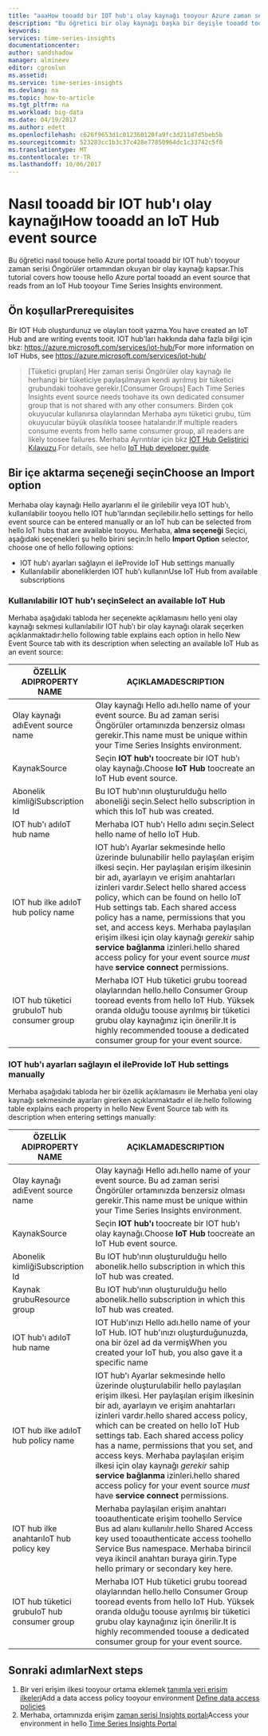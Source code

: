 ```yaml
---
title: "aaaHow tooadd bir IOT hub'ı olay kaynağı tooyour Azure zaman serisi Öngörüler ortam | Microsoft Docs"
description: "Bu öğretici bir olay kaynağı başka bir deyişle tooadd tooan IOT hub'ı tooyour zaman serisi Öngörüler ortamı nasıl bağlanacağını kapsar"
keywords: 
services: time-series-insights
documentationcenter: 
author: sandshadow
manager: almineev
editor: cgronlun
ms.assetid: 
ms.service: time-series-insights
ms.devlang: na
ms.topic: how-to-article
ms.tgt_pltfrm: na
ms.workload: big-data
ms.date: 04/19/2017
ms.author: edett
ms.openlocfilehash: c626f9653d1c012360120fa9fc3d211d7d5beb5b
ms.sourcegitcommit: 523283cc1b3c37c428e77850964dc1c33742c5f0
ms.translationtype: MT
ms.contentlocale: tr-TR
ms.lasthandoff: 10/06/2017
---
```

# <a name="how-tooadd-an-iot-hub-event-source"></a><span data-ttu-id="deaed-103">Nasıl tooadd bir IOT hub'ı olay kaynağı</span><span class="sxs-lookup"><span data-stu-id="deaed-103">How tooadd an IoT Hub event source</span></span>

<span data-ttu-id="deaed-104">Bu öğretici nasıl toouse hello Azure portal tooadd bir IOT hub'ı tooyour zaman serisi Öngörüler ortamından okuyan bir olay kaynağı kapsar.</span><span class="sxs-lookup"><span data-stu-id="deaed-104">This tutorial covers how toouse hello Azure portal tooadd an event source that reads from an IoT Hub tooyour Time Series Insights environment.</span></span>

## <a name="prerequisites"></a><span data-ttu-id="deaed-105">Ön koşullar</span><span class="sxs-lookup"><span data-stu-id="deaed-105">Prerequisites</span></span>

<span data-ttu-id="deaed-106">Bir IOT Hub oluşturdunuz ve olayları tooit yazma.</span><span class="sxs-lookup"><span data-stu-id="deaed-106">You have created an IoT Hub and are writing events tooit.</span></span> <span data-ttu-id="deaed-107">IOT hub'ları hakkında daha fazla bilgi için bkz: <https://azure.microsoft.com/services/iot-hub/></span><span class="sxs-lookup"><span data-stu-id="deaed-107">For more information on IoT Hubs, see <https://azure.microsoft.com/services/iot-hub/></span></span>

> <span data-ttu-id="deaed-108">[Tüketici grupları] Her zaman serisi Öngörüler olay kaynağı ile herhangi bir tüketiciye paylaşılmayan kendi ayrılmış bir tüketici grubundaki toohave gerekir.</span><span class="sxs-lookup"><span data-stu-id="deaed-108">[Consumer Groups] Each Time Series Insights event source needs toohave its own dedicated consumer group that is not shared with any other consumers.</span></span> <span data-ttu-id="deaed-109">Birden çok okuyucular kullanırsa olaylarından Merhaba aynı tüketici grubu, tüm okuyucular büyük olasılıkla toosee hatalarıdır.</span><span class="sxs-lookup"><span data-stu-id="deaed-109">If multiple readers consume events from hello same consumer group, all readers are likely toosee failures.</span></span> <span data-ttu-id="deaed-110">Merhaba Ayrıntılar için bkz [IOT Hub Geliştirici Kılavuzu](../iot-hub/iot-hub-devguide.md).</span><span class="sxs-lookup"><span data-stu-id="deaed-110">For details, see hello [IoT Hub developer guide](../iot-hub/iot-hub-devguide.md).</span></span>

## <a name="choose-an-import-option"></a><span data-ttu-id="deaed-111">Bir içe aktarma seçeneği seçin</span><span class="sxs-lookup"><span data-stu-id="deaed-111">Choose an Import option</span></span>

<span data-ttu-id="deaed-112">Merhaba olay kaynağı Hello ayarlarını el ile girilebilir veya IOT hub'ı, kullanılabilir tooyou hello IOT hub'larından seçilebilir.</span><span class="sxs-lookup"><span data-stu-id="deaed-112">hello settings for hello event source can be entered manually or an IoT hub can be selected from hello IoT hubs that are available tooyou.</span></span>
<span data-ttu-id="deaed-113">Merhaba, **alma seçeneği** Seçici, aşağıdaki seçenekleri şu hello birini seçin:</span><span class="sxs-lookup"><span data-stu-id="deaed-113">In hello **Import Option** selector, choose one of hello following options:</span></span>

* <span data-ttu-id="deaed-114">IOT hub'ı ayarları sağlayın el ile</span><span class="sxs-lookup"><span data-stu-id="deaed-114">Provide IoT Hub settings manually</span></span>
* <span data-ttu-id="deaed-115">Kullanılabilir aboneliklerden IOT hub'ı kullanın</span><span class="sxs-lookup"><span data-stu-id="deaed-115">Use IoT Hub from available subscriptions</span></span>

### <a name="select-an-available-iot-hub"></a><span data-ttu-id="deaed-116">Kullanılabilir IOT hub'ı seçin</span><span class="sxs-lookup"><span data-stu-id="deaed-116">Select an available IoT Hub</span></span>

<span data-ttu-id="deaed-117">Merhaba aşağıdaki tabloda her seçenekte açıklamasını hello yeni olay kaynağı sekmesi kullanılabilir IOT hub'ı bir olay kaynağı olarak seçerken açıklanmaktadır:</span><span class="sxs-lookup"><span data-stu-id="deaed-117">hello following table explains each option in hello New Event Source tab with its description when selecting an available IoT Hub as an event source:</span></span>

| <span data-ttu-id="deaed-118">ÖZELLİK ADI</span><span class="sxs-lookup"><span data-stu-id="deaed-118">PROPERTY NAME</span></span> | <span data-ttu-id="deaed-119">AÇIKLAMA</span><span class="sxs-lookup"><span data-stu-id="deaed-119">DESCRIPTION</span></span> |
| --- | --- |
| <span data-ttu-id="deaed-120">Olay kaynağı adı</span><span class="sxs-lookup"><span data-stu-id="deaed-120">Event source name</span></span> | <span data-ttu-id="deaed-121">Olay kaynağı Hello adı.</span><span class="sxs-lookup"><span data-stu-id="deaed-121">hello name of your event source.</span></span> <span data-ttu-id="deaed-122">Bu ad zaman serisi Öngörüler ortamınızda benzersiz olması gerekir.</span><span class="sxs-lookup"><span data-stu-id="deaed-122">This name must be unique within your Time Series Insights environment.</span></span>
| <span data-ttu-id="deaed-123">Kaynak</span><span class="sxs-lookup"><span data-stu-id="deaed-123">Source</span></span> | <span data-ttu-id="deaed-124">Seçin **IOT hub'ı** toocreate bir IOT hub'ı olay kaynağı.</span><span class="sxs-lookup"><span data-stu-id="deaed-124">Choose **IoT Hub** toocreate an IoT Hub event source.</span></span>
| <span data-ttu-id="deaed-125">Abonelik kimliği</span><span class="sxs-lookup"><span data-stu-id="deaed-125">Subscription Id</span></span> | <span data-ttu-id="deaed-126">Bu IOT hub'ının oluşturulduğu hello aboneliği seçin.</span><span class="sxs-lookup"><span data-stu-id="deaed-126">Select hello subscription in which this IoT hub was created.</span></span>
| <span data-ttu-id="deaed-127">IOT hub'ı adı</span><span class="sxs-lookup"><span data-stu-id="deaed-127">IoT hub name</span></span> | <span data-ttu-id="deaed-128">Merhaba IOT hub'ı Hello adını seçin.</span><span class="sxs-lookup"><span data-stu-id="deaed-128">Select hello name of hello IoT Hub.</span></span>
| <span data-ttu-id="deaed-129">IOT hub ilke adı</span><span class="sxs-lookup"><span data-stu-id="deaed-129">IoT hub policy name</span></span> | <span data-ttu-id="deaed-130">IOT hub'ı Ayarlar sekmesinde hello üzerinde bulunabilir hello paylaşılan erişim ilkesi seçin. Her paylaşılan erişim ilkesinin bir adı, ayarlayın ve erişim anahtarları izinleri vardır.</span><span class="sxs-lookup"><span data-stu-id="deaed-130">Select hello shared access policy, which can be found on hello IoT Hub settings tab. Each shared access policy has a name, permissions that you set, and access keys.</span></span> <span data-ttu-id="deaed-131">Merhaba paylaşılan erişim ilkesi için olay kaynağı *gerekir* sahip **service bağlanma** izinleri.</span><span class="sxs-lookup"><span data-stu-id="deaed-131">hello shared access policy for your event source *must* have **service connect** permissions.</span></span>
| <span data-ttu-id="deaed-132">IOT hub tüketici grubu</span><span class="sxs-lookup"><span data-stu-id="deaed-132">IoT hub consumer group</span></span> | <span data-ttu-id="deaed-133">Merhaba IOT Hub tüketici grubu tooread olaylarından hello.</span><span class="sxs-lookup"><span data-stu-id="deaed-133">hello Consumer Group tooread events from hello IoT Hub.</span></span> <span data-ttu-id="deaed-134">Yüksek oranda olduğu toouse ayrılmış bir tüketici grubu olay kaynağınız için önerilir.</span><span class="sxs-lookup"><span data-stu-id="deaed-134">It is highly recommended toouse a dedicated consumer group for your event source.</span></span>

### <a name="provide-iot-hub-settings-manually"></a><span data-ttu-id="deaed-135">IOT hub'ı ayarları sağlayın el ile</span><span class="sxs-lookup"><span data-stu-id="deaed-135">Provide IoT Hub settings manually</span></span>

<span data-ttu-id="deaed-136">Merhaba aşağıdaki tabloda her bir özellik açıklamasını ile Merhaba yeni olay kaynağı sekmesinde ayarları girerken açıklanmaktadır el ile:</span><span class="sxs-lookup"><span data-stu-id="deaed-136">hello following table explains each property in hello New Event Source tab with its description when entering settings manually:</span></span>

| <span data-ttu-id="deaed-137">ÖZELLİK ADI</span><span class="sxs-lookup"><span data-stu-id="deaed-137">PROPERTY NAME</span></span> | <span data-ttu-id="deaed-138">AÇIKLAMA</span><span class="sxs-lookup"><span data-stu-id="deaed-138">DESCRIPTION</span></span> |
| --- | --- |
| <span data-ttu-id="deaed-139">Olay kaynağı adı</span><span class="sxs-lookup"><span data-stu-id="deaed-139">Event source name</span></span> | <span data-ttu-id="deaed-140">Olay kaynağı Hello adı.</span><span class="sxs-lookup"><span data-stu-id="deaed-140">hello name of your event source.</span></span> <span data-ttu-id="deaed-141">Bu ad zaman serisi Öngörüler ortamınızda benzersiz olması gerekir.</span><span class="sxs-lookup"><span data-stu-id="deaed-141">This name must be unique within your Time Series Insights environment.</span></span>
| <span data-ttu-id="deaed-142">Kaynak</span><span class="sxs-lookup"><span data-stu-id="deaed-142">Source</span></span> | <span data-ttu-id="deaed-143">Seçin **IOT hub'ı** toocreate bir IOT hub'ı olay kaynağı.</span><span class="sxs-lookup"><span data-stu-id="deaed-143">Choose **IoT Hub** toocreate an IoT Hub event source.</span></span>
| <span data-ttu-id="deaed-144">Abonelik kimliği</span><span class="sxs-lookup"><span data-stu-id="deaed-144">Subscription Id</span></span> | <span data-ttu-id="deaed-145">Bu IOT hub'ının oluşturulduğu hello abonelik.</span><span class="sxs-lookup"><span data-stu-id="deaed-145">hello subscription in which this IoT hub was created.</span></span>
| <span data-ttu-id="deaed-146">Kaynak grubu</span><span class="sxs-lookup"><span data-stu-id="deaed-146">Resource group</span></span> | <span data-ttu-id="deaed-147">Bu IOT hub'ının oluşturulduğu hello abonelik.</span><span class="sxs-lookup"><span data-stu-id="deaed-147">hello subscription in which this IoT hub was created.</span></span>
| <span data-ttu-id="deaed-148">IOT hub'ı adı</span><span class="sxs-lookup"><span data-stu-id="deaed-148">IoT hub name</span></span> | <span data-ttu-id="deaed-149">IOT Hub'ınızı Hello adı.</span><span class="sxs-lookup"><span data-stu-id="deaed-149">hello name of your IoT Hub.</span></span> <span data-ttu-id="deaed-150">IOT hub'ınızı oluşturduğunuzda, ona bir özel ad da vermiş</span><span class="sxs-lookup"><span data-stu-id="deaed-150">When you created your IoT hub, you also gave it a specific name</span></span>
| <span data-ttu-id="deaed-151">IOT hub ilke adı</span><span class="sxs-lookup"><span data-stu-id="deaed-151">IoT hub policy name</span></span> | <span data-ttu-id="deaed-152">IOT hub'ı Ayarlar sekmesinde hello üzerinde oluşturulabilir hello paylaşılan erişim ilkesi. Her paylaşılan erişim ilkesinin bir adı, ayarlayın ve erişim anahtarları izinleri vardır.</span><span class="sxs-lookup"><span data-stu-id="deaed-152">hello shared access policy, which can be created on hello IoT Hub settings tab. Each shared access policy has a name, permissions that you set, and access keys.</span></span> <span data-ttu-id="deaed-153">Merhaba paylaşılan erişim ilkesi için olay kaynağı *gerekir* sahip **service bağlanma** izinleri.</span><span class="sxs-lookup"><span data-stu-id="deaed-153">hello shared access policy for your event source *must* have **service connect** permissions.</span></span>
| <span data-ttu-id="deaed-154">IOT hub ilke anahtarı</span><span class="sxs-lookup"><span data-stu-id="deaed-154">IoT hub policy key</span></span> | <span data-ttu-id="deaed-155">Merhaba paylaşılan erişim anahtarı tooauthenticate erişim toohello Service Bus ad alanı kullanılır.</span><span class="sxs-lookup"><span data-stu-id="deaed-155">hello Shared Access key used tooauthenticate access toohello Service Bus namespace.</span></span> <span data-ttu-id="deaed-156">Merhaba birincil veya ikincil anahtarı buraya girin.</span><span class="sxs-lookup"><span data-stu-id="deaed-156">Type hello primary or secondary key here.</span></span>
| <span data-ttu-id="deaed-157">IOT hub tüketici grubu</span><span class="sxs-lookup"><span data-stu-id="deaed-157">IoT hub consumer group</span></span> | <span data-ttu-id="deaed-158">Merhaba IOT Hub tüketici grubu tooread olaylarından hello.</span><span class="sxs-lookup"><span data-stu-id="deaed-158">hello Consumer Group tooread events from hello IoT Hub.</span></span> <span data-ttu-id="deaed-159">Yüksek oranda olduğu toouse ayrılmış bir tüketici grubu olay kaynağınız için önerilir.</span><span class="sxs-lookup"><span data-stu-id="deaed-159">It is highly recommended toouse a dedicated consumer group for your event source.</span></span>

## <a name="next-steps"></a><span data-ttu-id="deaed-160">Sonraki adımlar</span><span class="sxs-lookup"><span data-stu-id="deaed-160">Next steps</span></span>

1. <span data-ttu-id="deaed-161">Bir veri erişim ilkesi tooyour ortama eklemek [tanımla veri erişim ilkeleri](time-series-insights-data-access.md)</span><span class="sxs-lookup"><span data-stu-id="deaed-161">Add a data access policy tooyour environment [Define data access policies](time-series-insights-data-access.md)</span></span>
1. <span data-ttu-id="deaed-162">Merhaba, ortamınızda erişim [zaman serisi Insights portalı](https://insights.timeseries.azure.com)</span><span class="sxs-lookup"><span data-stu-id="deaed-162">Access your environment in hello [Time Series Insights Portal](https://insights.timeseries.azure.com)</span></span>
